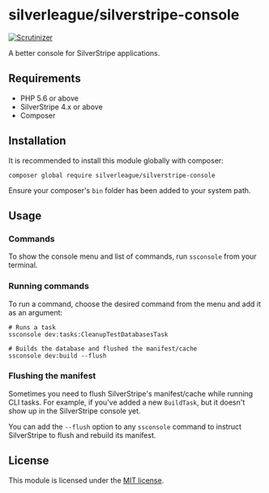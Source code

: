 # silverleague/silverstripe-console

[![Scrutinizer](https://img.shields.io/scrutinizer/g/silverleague/silverstripe-console.svg)](https://scrutinizer-ci.com/g/silverleague/silverstripe-console/)

A better console for SilverStripe applications.

## Requirements

* PHP 5.6 or above
* SilverStripe 4.x or above
* Composer

## Installation

It is recommended to install this module globally with composer:

```shell
composer global require silverleague/silverstripe-console
```

Ensure your composer's `bin` folder has been added to your system path.

## Usage

### Commands

To show the console menu and list of commands, run `ssconsole` from your terminal.

### Running commands

To run a command, choose the desired command from the menu and add it as an argument:

```shell
# Runs a task
ssconsole dev:tasks:CleanupTestDatabasesTask

# Builds the database and flushed the manifest/cache
ssconsole dev:build --flush
```

### Flushing the manifest

Sometimes you need to flush SilverStripe's manifest/cache while running CLI tasks. For example, if you've added a new `BuildTask`, but it doesn't show up in the SilverStripe console yet.

You can add the `--flush` option to any `ssconsole` command to instruct SilverStripe to flush and rebuild its manifest.

## License

This module is licensed under the [MIT license](LICENSE.md).
